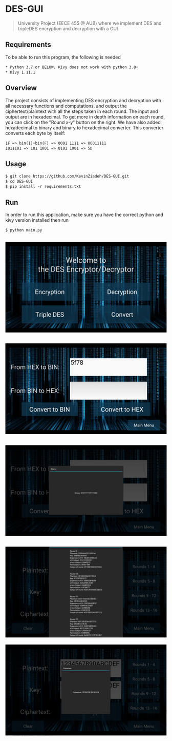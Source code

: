 # DES-GUI
> University Project (EECE 455 @ AUB) where we implement DES and tripleDES encryption and decryption with a GUI

## Requirements
  To be able to run this program, the following is needed
```
* Python 3.7 or BELOW. Kivy does not work with python 3.8+
* Kivy 1.11.1
```

## Overview
The project consists of implementing DES encryption and decryption with all necessary functions and computations, and output the ciphertext/plaintext with all the steps taken in each round.
The input and output are in hexadecimal. To get more in depth information on each round, you can click on the "Round x-y" button on the right.
We have also added hexadecimal to binary and binary to hexadecimal converter. This converter converts each byte by itself:
```
1F => bin(1)+bin(F) => 0001 1111 => 00011111
1011101 => 101 1001 => 0101 1001 => 5D
```

## Usage
```
$ git clone https://github.com/KevinZiadeh/DES-GUI.git
$ cd DES-GUI
$ pip install -r requirements.txt
```

## Run
In order to run this application, make sure you have the correct python and kivy version installed then run
```
$ python main.py
```

![](res/1.PNG?raw=true)
---
![](res/2.PNG?raw=true)
---
![](res/3.PNG?raw=true)
---
![](res/4.PNG?raw=true)
---
![](res/5.PNG?raw=true)
